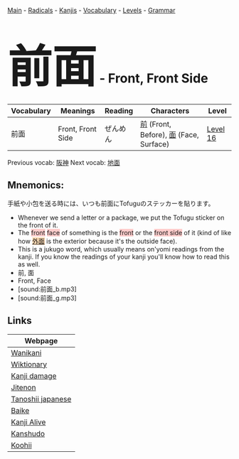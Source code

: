 <style> bigfont {font-size: 100px}</style>
[Main](../README.md) -
[Radicals](../radicals.md) -
[Kanjis](../kanjis.md) -
[Vocabulary](../vocabulary.md) -
[Levels](../levels.md) -
[Grammar](../grammar.md)
# <bigfont> 前面</bigfont> - Front, Front Side 

| Vocabulary | Meanings | Reading | Characters | Level |
| --- | --- | --- | --- | --- |
| 前面 | Front, Front Side | ぜんめん |  [前](../kanjis/前.md) (Front, Before), [面](../kanjis/面.md) (Face, Surface) | [Level 16](../levels/wk_level16.md) |

Previous vocab: [阪神](阪神.md) Next vocab: [地面](地面.md) 

## Mnemonics:
手紙や小包を送る時には、いつも前面にTofuguのステッカーを貼ります。
* Whenever we send a letter or a package, we put the Tofugu sticker on the front of it.
* The <span style="background-color:#ffcccb"> front</span> <span style="background-color:#ffcccb"> face</span> of something is the <span style="background-color:#ffcccb"> front</span> or the <span style="background-color:#ffcccb"> front side</span> of it (kind of like how <span style="background-color:#fed8b1"> [外面](https://jisho.org/search/外面)</span> is the exterior because it's the outside face).
* This is a jukugo word, which usually means on'yomi readings from the kanji. If you know the readings of your kanji you'll know how to read this as well.
* 前, 面
* Front, Face
* [sound:前面_b.mp3]
* [sound:前面_g.mp3]


## Links 

| Webpage |
| --- |
| [Wanikani          ](https://www.wanikani.com/kanji/前面) |
| [Wiktionary        ](https://en.wiktionary.org/wiki/前面) |
| [Kanji damage      ](http://www.kanjidamage.com/kanji/search?utf8=✓&q=前面) |
| [Jitenon           ](https://jitenon.com/kanji/前面) |
| [Tanoshii japanese ](https://www.tanoshiijapanese.com/dictionary/kanji.cfm?k=前面) |
| [Baike             ](https://baike.baidu.com/item/前面) |
| [Kanji Alive       ](https://app.kanjialive.com/前面) |
| [Kanshudo          ](https://www.kanshudo.com/searchmn?q=前面) |
| [Koohii            ](https://kanji.koohii.com/study/kanji/前面) |

